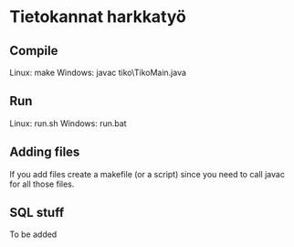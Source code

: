 # Tietokannat harkkatyö

## Compile
Linux: make
Windows: javac tiko\TikoMain.java

## Run
Linux: run.sh
Windows: run.bat

## Adding files
If you add files create a makefile (or a script) since you need to call
javac for all those files.

## SQL stuff
To be added
